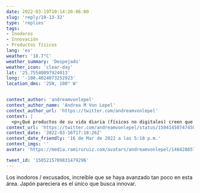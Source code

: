 ```yaml
---
date: 2022-03-19T10:14:20-06:00
slug: 'reply/10-13-32'
type: 'replies'
tags:
- Inodoros
- Innovación
- Productos físicos
lang: 'es'
weather: '18.7°C'
weather_summary: 'Despejado'
weather_icon: 'clear-day'
lat: '25.75540097924013'
long: '-100.4024073252923'
location_dms: '25N, 100° W'


context_author: 'andreamvonlepel'
context_author_name: 'Andrea M Von Lepel'
context_author_url: 'https://twitter.com/andreamvonlepel'
context: |
  <p>¿Qué productos de su vida diaria (físicos no digitales) creen que deberían plantearse de una mejor manera y por qué? O qué necesidad creen que se podría resolver con el diseño de un producto?</p>
context_url: 'https://twitter.com/andreamvonlepel/status/1504145074745057281'
context_date: '2022-03-16T17:18:26Z'
context_date_friendly: '16 de Mar de 2022 a las 5:18 p.m.'
context_imgs: ''
avatar: 'https://media.ramiroruiz.com/avatars/andreamvonlepel/1484288577823461376/jEe02chU_bigger.jpg'

tweet_id: '1505215709831479296'
---
```

Los inodoros / excusados, increíble que se haya avanzado tan poco en esta área. Japón pareciera es el único que busca innovar.